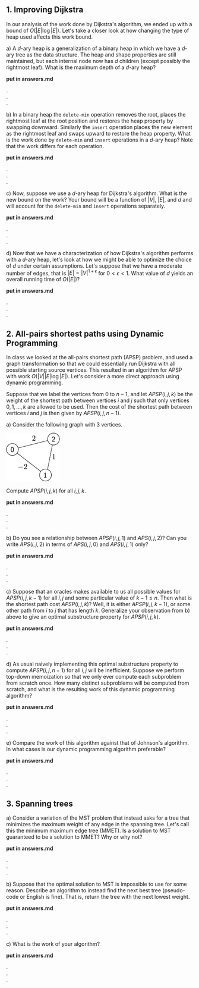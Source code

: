 
## 1. Improving Dijkstra

In our analysis of the work done by Dijkstra's algorithm, we ended up
with a bound of $O(|E|\log |E|)$. Let's take a closer look at how
changing the type of heap used affects this work bound.

a) A $d$-ary heap is a generalization of a binary heap in which we
have a $d$-ary tree as the data structure. The heap and shape
properties are still maintained, but each internal node now has $d$
children (except possibly the rightmost leaf). What is the maximum
depth of a $d$-ary heap?


**put in answers.md**

.  
.  
.  




b) In a binary heap the `delete-min` operation removes the root,
places the rightmost leaf at the root position and restores the heap
property by swapping downward. Similarly the `insert` operation places
the new element as the rightmost leaf and swaps upward to restore the
heap property. What is the work done by
`delete-min` and `insert` operations in a $d$-ary heap? Note that the
work differs for each operation. 


**put in answers.md**

.  
.  
.  



c) Now, suppose we use a $d$-ary heap for Dijkstra's algorithm. What is the
new bound on the work? Your bound will be a function of
$|V|$, $|E|$, and $d$ and will account for the `delete-min` and
`insert` operations separately.


**put in answers.md**

.  
.  
.  



d) Now that we have a characterization of how Dijkstra's algorithm
performs with a $d$-ary heap, let's look at how we might be able to
optimize the choice of $d$ under certain assumptions. Let's suppose
that we have a moderate number of edges, that is  $|E| = |V|^{1+\epsilon}$ for $0<\epsilon
< 1$. What value of $d$ yields an overall running time of $O(|E|)$?


**put in answers.md**

.  
.  
.  


## 2. All-pairs shortest paths using Dynamic Programming

In class we looked at the all-pairs shortest path (APSP) problem, and
used a graph transformation so that we could essentially run Dijkstra
with all possible starting source vertices. This resulted in an
algorithm for APSP with work $O(|V||E|\log |E|).$ Let's consider
a more direct approach using dynamic programming.

Suppose that we label the vertices from $0$ to $n-1$, and let
$\mathit{APSP}(i, j, k)$ be the weight of the shortest path between vertices $i$ and $j$
such that only vertices $0, 1, \ldots, k$ are allowed to be used. Then
the cost of the shortest path between vertices $i$ and $j$ is then
given by $\mathit{APSP}(i, j, n-1).$

a) Consider the following graph with 3 vertices.

![apsp_example.jpg](apsp_example.jpg)

Compute $\mathit{APSP}(i, j, k)$ for all $i, j, k$.


**put in answers.md**

.  
.  
.  



b) Do you see a relationship between $\mathit{APSP}(i, j, 1)$ and
$\mathit{APS}(i, j, 2)$? Can you write $\mathit{APS}(i, j, 2)$ in
terms of $\mathit{APS}(i, j, 0)$ and $\mathit{APS}(i, j, 1)$ only?


**put in answers.md**

.  
.  
.  




c) Suppose that an oracles makes available to us all possible values
for $\mathit{APSP}(i, j, k-1)$ for all $i, j$ and some particular value of $k-1  \le n$. Then what is the shortest path cost $\mathit{APSP}(i, j, k)$? Well, it is either $\mathit{APSP}(i,
j, k-1)$, or some other path from $i$ to $j$ that has length $k$. Generalize your observation from b) above to give an optimal substructure property for
$\mathit{APSP}(i, j, k).$


**put in answers.md**

.  
.  
.  



d) As usual naively implementing this optimal substructure
property to compute $\mathit{APSP}(i, j, n-1)$ for all $i, j$ will be
inefficient. Suppose we perform top-down memoization so that we only
ever compute each subproblem from scratch once. How many distinct
subproblems will be computed from scratch, and what is the resulting
work of this dynamic programming algorithm?


**put in answers.md**

.  
.  
.  



e) Compare the work of this algorithm against that of Johnson's
algorithm. In what cases is our dynamic programming algorithm
preferable?


**put in answers.md**

.  
.  
.  




## 3. Spanning trees

a) Consider a variation of the MST problem that instead asks for a tree that minimizes the maximum weight of any edge in the spanning tree. Let's call this the minimum maximum edge tree (MMET). Is a solution to MST guaranteed to be a solution to MMET? Why or why not?


**put in answers.md**

.  
.  
.  


b) Suppose that the optimal solution to MST is impossible to use for some reason. Describe an algorithm to instead find the next best tree (pseudo-code or English is fine). That is, return the tree with the next lowest weight. 


**put in answers.md**

.  
.  
.  


c) What is the work of your algorithm?


**put in answers.md**

.  
.  
.  

